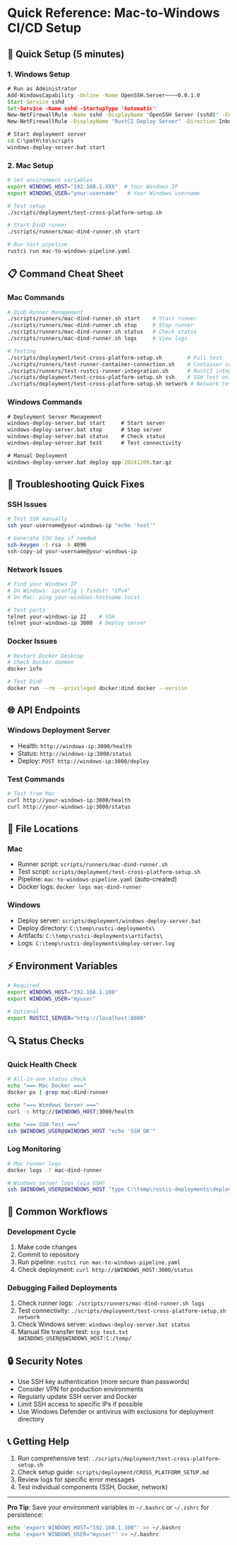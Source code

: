 # Quick Reference: Mac-to-Windows CI/CD Setup

## 🚀 Quick Setup (5 minutes)

### 1. Windows Setup
```cmd
# Run as Administrator
Add-WindowsCapability -Online -Name OpenSSH.Server~~~~0.0.1.0
Start-Service sshd
Set-Service -Name sshd -StartupType 'Automatic'
New-NetFirewallRule -Name sshd -DisplayName 'OpenSSH Server (sshd)' -Enabled True -Direction Inbound -Protocol TCP -Action Allow -LocalPort 22
New-NetFirewallRule -DisplayName "RustCI Deploy Server" -Direction Inbound -Protocol TCP -LocalPort 3000 -Action Allow

# Start deployment server
cd C:\path\to\scripts
windows-deploy-server.bat start
```

### 2. Mac Setup
```bash
# Set environment variables
export WINDOWS_HOST="192.168.1.XXX"  # Your Windows IP
export WINDOWS_USER="your-username"   # Your Windows username

# Test setup
./scripts/deployment/test-cross-platform-setup.sh

# Start DinD runner
./scripts/runners/mac-dind-runner.sh start

# Run test pipeline
rustci run mac-to-windows-pipeline.yaml
```

## 📋 Command Cheat Sheet

### Mac Commands
```bash
# DinD Runner Management
./scripts/runners/mac-dind-runner.sh start    # Start runner
./scripts/runners/mac-dind-runner.sh stop     # Stop runner
./scripts/runners/mac-dind-runner.sh status   # Check status
./scripts/runners/mac-dind-runner.sh logs     # View logs

# Testing
./scripts/deployment/test-cross-platform-setup.sh        # Full test
./scripts/runners/test-runner-container-connection.sh    # Container connectivity test
./scripts/runners/test-rustci-runner-integration.sh      # RustCI integration test
./scripts/deployment/test-cross-platform-setup.sh ssh    # SSH test only
./scripts/deployment/test-cross-platform-setup.sh network # Network test only
```

### Windows Commands
```cmd
# Deployment Server Management
windows-deploy-server.bat start     # Start server
windows-deploy-server.bat stop      # Stop server
windows-deploy-server.bat status    # Check status
windows-deploy-server.bat test      # Test connectivity

# Manual Deployment
windows-deploy-server.bat deploy app-20241209.tar.gz
```

## 🔧 Troubleshooting Quick Fixes

### SSH Issues
```bash
# Test SSH manually
ssh your-username@your-windows-ip "echo 'test'"

# Generate SSH key if needed
ssh-keygen -t rsa -b 4096
ssh-copy-id your-username@your-windows-ip
```

### Network Issues
```bash
# Find your Windows IP
# On Windows: ipconfig | findstr "IPv4"
# On Mac: ping your-windows-hostname.local

# Test ports
telnet your-windows-ip 22    # SSH
telnet your-windows-ip 3000  # Deploy server
```

### Docker Issues
```bash
# Restart Docker Desktop
# Check Docker daemon
docker info

# Test DinD
docker run --rm --privileged docker:dind docker --version
```

## 🌐 API Endpoints

### Windows Deployment Server
- Health: `http://windows-ip:3000/health`
- Status: `http://windows-ip:3000/status`
- Deploy: `POST http://windows-ip:3000/deploy`

### Test Commands
```bash
# Test from Mac
curl http://your-windows-ip:3000/health
curl http://your-windows-ip:3000/status
```

## 📁 File Locations

### Mac
- Runner script: `scripts/runners/mac-dind-runner.sh`
- Test script: `scripts/deployment/test-cross-platform-setup.sh`
- Pipeline: `mac-to-windows-pipeline.yaml` (auto-created)
- Docker logs: `docker logs mac-dind-runner`

### Windows
- Deploy server: `scripts/deployment/windows-deploy-server.bat`
- Deploy directory: `C:\temp\rustci-deployments\`
- Artifacts: `C:\temp\rustci-deployments\artifacts\`
- Logs: `C:\temp\rustci-deployments\deploy-server.log`

## ⚡ Environment Variables

```bash
# Required
export WINDOWS_HOST="192.168.1.100"
export WINDOWS_USER="myuser"

# Optional
export RUSTCI_SERVER="http://localhost:8080"
```

## 🔍 Status Checks

### Quick Health Check
```bash
# All-in-one status check
echo "=== Mac Docker ==="
docker ps | grep mac-dind-runner

echo "=== Windows Server ==="
curl -s http://$WINDOWS_HOST:3000/health

echo "=== SSH Test ==="
ssh $WINDOWS_USER@$WINDOWS_HOST "echo 'SSH OK'"
```

### Log Monitoring
```bash
# Mac runner logs
docker logs -f mac-dind-runner

# Windows server logs (via SSH)
ssh $WINDOWS_USER@$WINDOWS_HOST "type C:\temp\rustci-deployments\deploy-server.log"
```

## 🎯 Common Workflows

### Development Cycle
1. Make code changes
2. Commit to repository
3. Run pipeline: `rustci run mac-to-windows-pipeline.yaml`
4. Check deployment: `curl http://$WINDOWS_HOST:3000/status`

### Debugging Failed Deployments
1. Check runner logs: `./scripts/runners/mac-dind-runner.sh logs`
2. Test connectivity: `./scripts/deployment/test-cross-platform-setup.sh network`
3. Check Windows server: `windows-deploy-server.bat status`
4. Manual file transfer test: `scp test.txt $WINDOWS_USER@$WINDOWS_HOST:C:/temp/`

## 🔒 Security Notes

- Use SSH key authentication (more secure than passwords)
- Consider VPN for production environments
- Regularly update SSH server and Docker
- Limit SSH access to specific IPs if possible
- Use Windows Defender or antivirus with exclusions for deployment directory

## 📞 Getting Help

1. Run comprehensive test: `./scripts/deployment/test-cross-platform-setup.sh`
2. Check setup guide: `scripts/deployment/CROSS_PLATFORM_SETUP.md`
3. Review logs for specific error messages
4. Test individual components (SSH, Docker, network)

---

**Pro Tip**: Save your environment variables in `~/.bashrc` or `~/.zshrc` for persistence:
```bash
echo 'export WINDOWS_HOST="192.168.1.100"' >> ~/.bashrc
echo 'export WINDOWS_USER="myuser"' >> ~/.bashrc
```